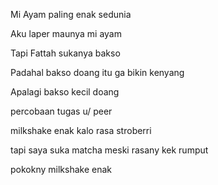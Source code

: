 Mi Ayam paling enak sedunia

Aku laper maunya mi ayam

Tapi Fattah sukanya bakso

Padahal bakso doang itu ga bikin kenyang

Apalagi bakso kecil doang

percobaan tugas u/ peer

milkshake enak kalo rasa stroberri

tapi saya suka matcha meski rasany kek rumput


pokokny milkshake enak
